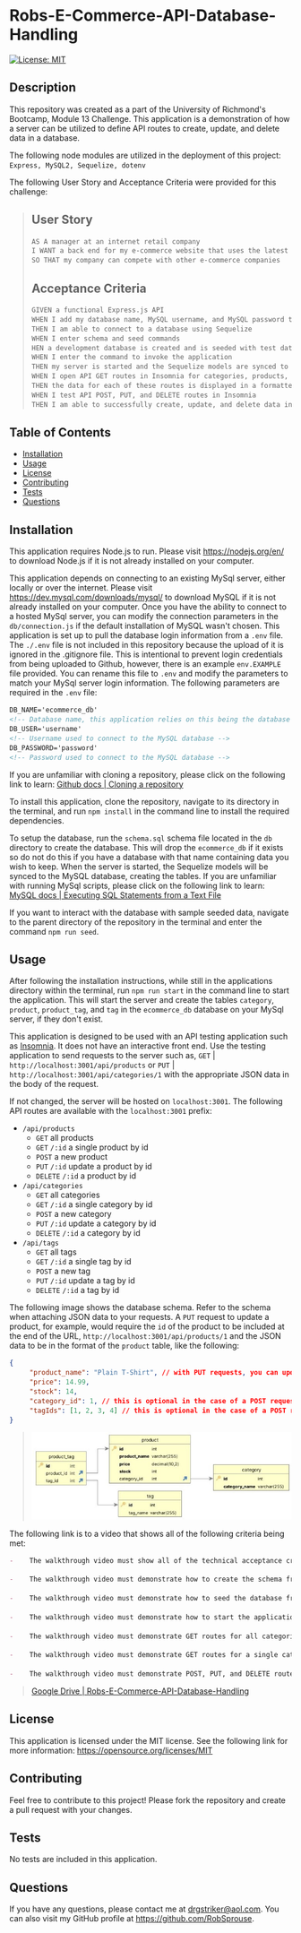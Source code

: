 # Robs-E-Commerce-API-Database-Handling

[![License: MIT](https://img.shields.io/badge/License-MIT-yellow.svg)](https://opensource.org/licenses/MIT)

## Description

This repository was created as a part of the University of Richmond's Bootcamp, Module 13 Challenge. This application is a demonstration of how a server can be utilized to define API routes to create, update, and delete data in a database.

The following node modules are utilized in the deployment of this project:
`Express, MySQL2, Sequelize, dotenv`

The following User Story and Acceptance Criteria were provided for this challenge:

> ## User Story
>
> ```md
> AS A manager at an internet retail company
> I WANT a back end for my e-commerce website that uses the latest technologies
> SO THAT my company can compete with other e-commerce companies
> ```
>
> ## Acceptance Criteria
>
> ```md
> GIVEN a functional Express.js API
> WHEN I add my database name, MySQL username, and MySQL password to an environment variable file
> THEN I am able to connect to a database using Sequelize
> WHEN I enter schema and seed commands
> HEN a development database is created and is seeded with test data
> WHEN I enter the command to invoke the application
> THEN my server is started and the Sequelize models are synced to the MySQL database
> WHEN I open API GET routes in Insomnia for categories, products, or tags
> THEN the data for each of these routes is displayed in a formatted JSON
> WHEN I test API POST, PUT, and DELETE routes in Insomnia
> THEN I am able to successfully create, update, and delete data in my database
> ```

## Table of Contents

-    [Installation](#installation)
-    [Usage](#usage)
-    [License](#license)
-    [Contributing](#contributing)
-    [Tests](#tests)
-    [Questions](#questions)

## Installation

This application requires Node.js to run. Please visit https://nodejs.org/en/ to download Node.js if it is not already installed on your computer.

This application depends on connecting to an existing MySql server, either locally or over the internet. Please visit https://dev.mysql.com/downloads/mysql/ to download MySQL if it is not already installed on your computer. Once you have the ability to connect to a hosted MySql server, you can modify the connection parameters in the `db/connection.js` if the default installation of MySQL wasn't chosen. This application is set up to pull the database login information from a `.env` file. The `./.env` file is not included in this repository because the upload of it is ignored in the .gitignore file. This is intentional to prevent login credentials from being uploaded to Github, however, there is an example `env.EXAMPLE` file provided. You can rename this file to `.env` and modify the parameters to match your MySql server login information. The following parameters are required in the `.env` file:

```html
DB_NAME='ecommerce_db'
<!-- Database name, this application relies on this being the database name -->
DB_USER='username'
<!-- Username used to connect to the MySQL database -->
DB_PASSWORD='password'
<!-- Password used to connect to the MySQL database -->
```

If you are unfamiliar with cloning a repository, please click on the following link to learn: [Github docs | Cloning a repository](https://docs.github.com/en/repositories/creating-and-managing-repositories/cloning-a-repository)

To install this application, clone the repository, navigate to its directory in the terminal, and run `npm install` in the command line to install the required dependencies.

To setup the database, run the `schema.sql` schema file located in the `db` directory to create the database. This will drop the `ecommerce_db` if it exists so do not do this if you have a database with that name containing data you wish to keep. When the server is started, the Sequelize models will be synced to the MySQL database, creating the tables. If you are unfamiliar with running MySql scripts, please click on the following link to learn: [MySQL docs | Executing SQL Statements from a Text File](https://dev.mysql.com/doc/refman/8.0/en/mysql-batch-commands.html)

If you want to interact with the database with sample seeded data, navigate to the parent directory of the repository in the terminal and enter the command `npm run seed`.

## Usage

After following the installation instructions, while still in the applications directory within the terminal, run `npm run start` in the command line to start the application. This will start the server and create the tables `category`, `product`, `product_tag`, and `tag` in the `ecommerce_db` database on your MySql server, if they don't exist.

This application is designed to be used with an API testing application such as [Insomnia](https://insomnia.rest/). It does not have an interactive front end. Use the testing application to send requests to the server such as, `GET` | `http://localhost:3001/api/products` or `PUT` | `http://localhost:3001/api/categories/1` with the appropriate JSON data in the body of the request.

If not changed, the server will be hosted on `localhost:3001`. The following API routes are available with the `localhost:3001` prefix:

-    `/api/products`
     -    `GET` all products
     -    `GET` `/:id` a single product by id
     -    `POST` a new product
     -    `PUT` `/:id` update a product by id
     -    `DELETE` `/:id` a product by id
-    `/api/categories`
     -    `GET` all categories
     -    `GET` `/:id` a single category by id
     -    `POST` a new category
     -    `PUT` `/:id` update a category by id
     -    `DELETE` `/:id` a category by id
-    `/api/tags`
     -    `GET` all tags
     -    `GET` `/:id` a single tag by id
     -    `POST` a new tag
     -    `PUT` `/:id` update a tag by id
     -    `DELETE` `/:id` a tag by id

The following image shows the database schema. Refer to the schema when attaching JSON data to your requests. A `PUT` request to update a product, for example, would require the `id` of the product to be included at the end of the URL, `http://localhost:3001/api/products/1` and the JSON data to be in the format of the `product` table, like the following:

```json
{
     "product_name": "Plain T-Shirt", // with PUT requests, you can update any of the fields in the table, leaving out the ones you don't want to update
     "price": 14.99,
     "stock": 14,
     "category_id": 1, // this is optional in the case of a POST request as well
     "tagIds": [1, 2, 3, 4] // this is optional in the case of a POST request as well
}
```

> <img src="screenshots/databaseSchema.jpg">
> </br>

The following link is to a video that shows all of the following criteria being met:

```markdown
-    The walkthrough video must show all of the technical acceptance criteria being met.

-    The walkthrough video must demonstrate how to create the schema from the MySQL shell.

-    The walkthrough video must demonstrate how to seed the database from the command line.

-    The walkthrough video must demonstrate how to start the application’s server.

-    The walkthrough video must demonstrate GET routes for all categories, all products, and all tags being tested in Insomnia.

-    The walkthrough video must demonstrate GET routes for a single category, a single product, and a single tag being tested in Insomnia.

-    The walkthrough video must demonstrate POST, PUT, and DELETE routes for categories, products, and tags being tested in Insomnia.
```

> [Google Drive | Robs-E-Commerce-API-Database-Handling](https://drive.google.com/file/d/1AOKBN6QgpsARLYCzE1Lc_vuPLSKAHnLZ/view?usp=sharing)

## License

This application is licensed under the MIT license. See the following link for more information: https://opensource.org/licenses/MIT

## Contributing

Feel free to contribute to this project! Please fork the repository and create a pull request with your changes.

## Tests

No tests are included in this application.

## Questions

If you have any questions, please contact me at drgstriker@aol.com. You can also visit my GitHub profile at https://github.com/RobSprouse.
